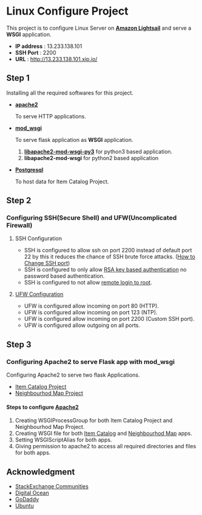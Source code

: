 # Linux Configure Project

This project is to configure Linux Server on [**Amazon Lightsail**](https://aws.amazon.com/lightsail/) and serve a **WSGI** application.

* **IP address** : 13.233.138.101
* **SSH Port** : 2200
* **URL** : http://13.233.138.101.xip.io/


## Step 1

Installing all the required softwares for this project.

* [**apache2**](https://tutorials.ubuntu.com/tutorial/install-and-configure-apache#0) 

    To serve HTTP applications.
* [**mod_wsgi**](http://flask.pocoo.org/docs/1.0/deploying/mod_wsgi/) 

    To serve flask application as **WSGI** application.

    1. [**libapache2-mod-wsgi-py3**](https://stackoverflow.com/questions/19344252/how-to-install-configure-mod-wsgi-for-py3) for python3 based application.
    2. **libapache2-mod-wsgi** for python2 based application

* [**Postgresql**](https://www.digitalocean.com/community/tutorials/how-to-install-and-use-postgresql-on-ubuntu-16-04)

    To host data for Item Catalog Project.

## Step 2
### Configuring **SSH**(Secure Shell) and **UFW**(Uncomplicated Firewall)
1. SSH Configuration

   * SSH is configured to allow ssh on port 2200 instead of default port 22 by this it reduces the chance of SSH brute force attacks. ([How to Change SSH port](https://in.godaddy.com/help/changing-the-ssh-port-for-your-linux-server-7306))
   * SSH is configured to only allow [RSA key based authentication](https://askubuntu.com/questions/346857/how-do-i-force-ssh-to-only-allow-users-with-a-key-to-log-in) no password based authentication.
   * SSH is configured to not allow [remote login to root](https://serverfault.com/questions/178080/how-do-i-disable-root-login-in-ubuntu).
2. [UFW Configuration](https://www.digitalocean.com/community/tutorials/how-to-setup-a-firewall-with-ufw-on-an-ubuntu-and-debian-cloud-server)

    * UFW is configured allow incoming on port 80 (HTTP).
    * UFW is configured allow incoming on port 123 (NTP).
    * UFW is configured allow incoming on port 2200 (Custom SSH port).
    * UFW is configured allow outgoing on all ports.

## Step 3
### Configuring Apache2 to serve Flask app with mod_wsgi
Configuring Apache2 to serve two flask Applications.

   * [Item Catalog Project](https://github.com/aditsrivastava4/Item_Catalog)
   * [Neighbourhod Map Project](https://github.com/aditsrivastava4/neighbourhood-map)

#### Steps to configure [Apache2](apache2.conf)
1. Creating WSGIProcessGroup for both Item Catalog Project and Neighbourhod Map Project.
2. Creating WSGI file for both [Item Catalog](Item_Catalog/myapp.wsgi) and [Neighbourhod Map](neighbourhood-map/myapp2.wsgi) apps.
3. Setting WSGIScriptAlias for both apps.
4. Giving permission to apache2 to access all required directories and files for both apps.


## Acknowledgment
* [StackExchange Communities](https://stackexchange.com/sites)
* [Digital Ocean](https://www.digitalocean.com/)
* [GoDaddy](https://in.godaddy.com)
* [Ubuntu](https://tutorials.ubuntu.com)